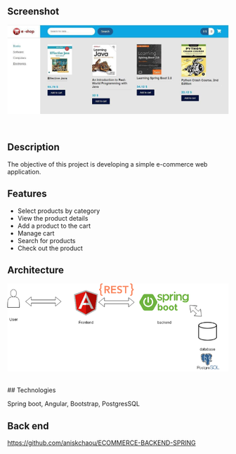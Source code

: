 ## Screenshot
<p align="center">
<img src="intro.jpg" />
</p>
<br>


## Description

The objective of this project is developing a simple e-commerce web application.

## Features

 - Select products by category
 - View the product details
 - Add a product to the cart
 - Manage cart
 - Search for products
 - Check out the product

## Architecture
<p align="center">
<img src="architecture.png" />
</p>
<br>
## Technologies

Spring boot, Angular, Bootstrap, PostgresSQL

## Back end
https://github.com/aniskchaou/ECOMMERCE-BACKEND-SPRING